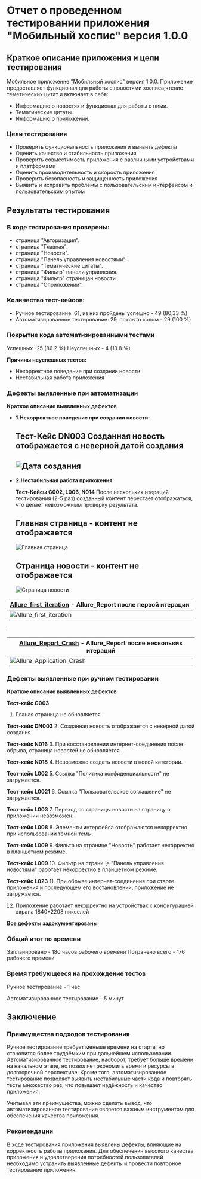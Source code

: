 # Отчет о проведенном тестировании приложения "Мобильный хоспис" версия 1.0.0

## Краткое описание приложения и цели тестирования

Мобильное приложение "Мобильный хоспис" версия 1.0.0. Приложение предоставляет функционал для работы
с новостями хосписа,чтение теметических цитат и включает в себя:

- Информацию о новостях и функционал для работы с ними.
- Тематические цитаты.
- Информацию о приложении.

### Цели тестирования

- Проверить функциональность приложения и выявить дефекты
- Оценить качество и стабильность приложения
- Проверить совместимость приложения с различными устройствами и платформами
- Оценить производительность и скорость приложения
- Проверить безопасность и защищенность приложения
- Выявить и исправить проблемы с пользовательским интерфейсом и пользовательским опытом

## Результаты тестирования

### В ходе тестирования проверены:

- страница "Авторизация".
- страница "Главная".
- страница "Новости".
- страница "Панель управления новостями".
- страница "Тематические цитаты".
- страница "Фильтр" панели управления.
- страница "Фильтр" страницан новости.
- страница "Оприложении".

### Количество тест-кейсов:

- Ручное тестирование: 61, из них пройдены успешно - 49 (80,33 %)
- Автоматизированное тестирование: 29, покрыто кодом - 29 (100 %)

### Покрытие кода автоматизированными тестами

Успешных -25 (86.2 %)
Неуспешных  - 4 (13.8 %)

**Причины неуспешных тестов:**

- Некорректное поведение при создании новости
- Нестабильная работа приложения

### Дефекты выявленные при автоматизации

**Краткое описание выявленных дефектов**

- **1.Некорректное поведение при создании новости:**

  **Тест-Кейс DN003**
  Созданная новость отображается с неверной датой создания
  -
  ![Дата создания](error/Date_creation.png)
  -
- **2.Нестабильная работа приложения:**

  **Тест-Кейсы G002, L006, N014**
  После нескольких итераций тестирования (2-5 раз) созданный контент перестаёт отображаться,
  что делает невозможным проверку результата.

  **Главная страница - контент не отображается**
  -

  ![Главная страница](error/Main.png)

  **Страница новости - контент не отображается**
  -------------------------------

  ![Страница новости](error/News_page.png)

| [Allure_first_iteration](Allure_first_iteration.rar) - **Allure_Report после первой итерации** |
| -------------------------------------------------------------------------------------------------------------------- |
| ![Allure_first_iteration](error/Allure_first_iteration.png)                                                            |

    -

| [Allure_Report_Crash](Allure_Report_Crash.rar) - **Allure_Report после нескольких итераций** |
| ---------------------------------------------------------------------------------------------------------------------- |
| ![Allure_Application_Сrash](error/Allure_Application_%D0%A1rash.png)                                                    |

### Дефекты выявленные при ручном тестировании

**Краткое описание выявленных дефектов**

**Тест-кейс G003**
1. Гланая страница не обновляется.

**Тест-кейс DN003**
2. Созданная новость отображается с неверной датой создания.

**Тест-кейс N016**
3. При восстановлении интернет-соединения после обрыва, страница новостей не обновляется.

**Тест-кейс N018**
4. Невозможно создать новости в новой категории.

**Тест-кейс L002**
5. Ссылка "Политика конфиденциальности" не загружается.

**Тест-кейс L0021**
6. Ссылка "Пользовательское соглашение" не загружается.

**Тест-кейс L003**
7.  Переход со страницы новости на страницу о приложении невозможен.

**Тест-кейс L008**
8. Элементы интерфейса отображаются некорректно при использовании тёмной темы.

**Тест-кейс L009**
9.  Фильтр на странице "Новости" работает некорректно в планшетном режиме.

**Тест-кейс L009**
10.  Фильтр на странице "Панель управления новостями" работает некорректно в планшетном режиме.

**Тест-кейс L023**
11. При обрыве интернет-соединения при старте приложения и последующем его востановлении, приложение не загружается.

12. Приложение работает некорректно на устройствах с конфигурацией экрана 1840*2208 пикселей

**Все дефекты задокументированы**

### Общий итог по времени

Запланировано - 180 часов рабочего времени
Потрачено всего - 176 рабочего времени

### Время требующееся на прохождение тестов

Ручное тестирование - 1 час

Автоматизированное тестирование - 5 минут

## Заключение

### Приимущества подходов тестирования
   Ручное тестирование требует меньше времени на старте, но становится более трудоёмким при дальнейшем использовании. Автоматизированное тестирование, наоборот, требует больше времени на начальном этапе, но позволяет экономить время и ресурсы в долгосрочной перспективе. Кроме того, автоматизированное тестирование позволяет выявить нестабильные части кода и повторять тесты множество раз, что повышает надёжность и качество приложения.

Учитывая эти преимущества, можно сделать вывод, что автоматизированное тестирование является важным инструментом для обеспечения качества приложения.

### Рекомендации

   В ходе тестирования приложения выявлены дефекты, влияющие на корректность работы приложения. Для обеспечения высокого качества приложения и удовлетворения потребностей пользователей необходимо устранить выявленные дефекты и провести повторное тестирование приложения.
